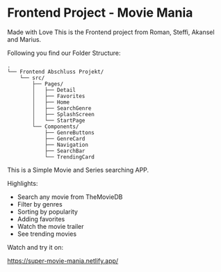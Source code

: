 # Frontend Project - Movie Mania

Made with Love
This is the Frontend project from Roman, Steffi, Akansel and Marius.

Following you find our Folder Structure:

````
.
└── Frontend Abschluss Projekt/
    └── src/
        ├── Pages/
        │   ├── Detail
        │   ├── Favorites
        │   ├── Home
        │   ├── SearchGenre
        │   ├── SplashScreen
        │   └── StartPage
        └── Components/
            ├── GenreButtons
            ├── GenreCard
            ├── Navigation
            ├── SearchBar
            └── TrendingCard
````            
            
This is a Simple Movie and Series searching APP.

Highlights:
  - Search any movie from TheMovieDB
  - Filter by genres
  - Sorting by popularity 
  - Adding favorites
  - Watch the movie trailer
  - See trending movies


Watch and try it on:

https://super-movie-mania.netlify.app/
